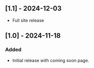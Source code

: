 ## [1.1] - 2024-12-03

- Full site release

## [1.0] - 2024-11-18

### Added

- Initial release with coming soon page.
